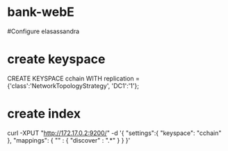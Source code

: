 # bank-webE

#Configure elasassandra

# create keyspace
CREATE KEYSPACE cchain 
WITH replication = {'class':'NetworkTopologyStrategy', 'DC1':'1'};

# create index

curl -XPUT "http://172.17.0.2:9200/<tablename>" -d '{
  "settings":{
    "keyspace": "cchain"
  },
  "mappings": {
    "<tablename>" : {
      "discover" : ".*"
    }
  }
}'

